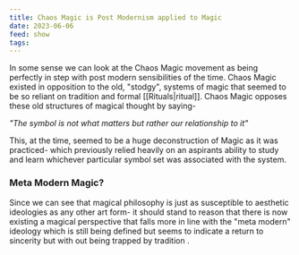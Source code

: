 ```yaml
---
title: Chaos Magic is Post Modernism applied to Magic
date: 2023-06-06
feed: show
tags:
---
```


In some sense we can look at the Chaos Magic movement as being perfectly in step with post modern sensibilities of the time. Chaos Magic existed in opposition to the old, "stodgy", systems of magic that seemed to be so reliant on tradition and formal [[Rituals|ritual]]. 
Chaos Magic opposes these old structures of magical thought by saying-

_"The symbol is not what matters but rather our relationship to it"_

This, at the time, seemed to be a huge deconstruction of Magic as it was practiced- which previously relied heavily on an aspirants ability to study and learn whichever particular symbol set was associated with the system.

### Meta Modern Magic?
Since we can see that magical philosophy is just as susceptible to aesthetic ideologies as any other art form- it should stand to reason that there is now existing a magical perspective that falls more in line with the "meta modern"  ideology which is still being defined but seems to indicate a return to sincerity but with out being trapped by tradition .